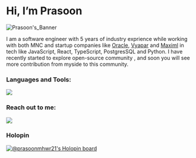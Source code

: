 # Hi, I’m Prasoon


<!-- ![Prasoon's Banner](https://github.com/prasoonmhwr/prasoonmhwr/Prasoon_Mahawar.png?raw=true) -->
![Prasoon's_Banner](https://user-images.githubusercontent.com/52622674/212872779-37a7e783-4ab2-416d-b7c0-79945aba2733.png)



I am a software engineer with 5 years of industry exprience while working with both MNC and startup companies like [Oracle](https://www.oracle.com/), [Vyapar](https://vyaparapp.in/) and [Maximl](https://maximl.com/) in tech like JavaScript, React, TypeScript, PostgresSQL and Python. I have recently started to explore open-source community , and soon you will see more contribution from myside to this community.


<!---
<a href="https://github-readme-stats.vercel.app/api?username=prasoonmhwr&show_icons=true&theme=codeSTACKr&count_private=true">
  <img align="center"  src="https://github-readme-stats.vercel.app/api?username=prasoonmhwr&show_icons=true&theme=codeSTACKr&count_private=true" />
</a> --->


<!---
<a style=" marginLeft : '20px !important'" href="https://github-readme-stats.vercel.app/api/top-langs/?username=prasoonmhwr&layout=compact">
  <img align="center"  src="https://github-readme-stats.vercel.app/api/top-langs/?username=prasoonmhwr&layout=compact&theme=blue-green" />
</a>
--->



<!--- <br><br><br><br><br> --->

<h3 align="left">Languages and Tools:</h3>
<!-- <p align="left"><a href="https://developer.mozilla.org/en-US/docs/Web/JavaScript" target="_blank" rel="noreferrer"> <img src="https://raw.githubusercontent.com/devicons/devicon/master/icons/javascript/javascript-original.svg" alt="javascript" width="40" height="40"/> </a>   <a href="https://www.w3schools.com/css/" target="_blank" rel="noreferrer"><img src="https://raw.githubusercontent.com/devicons/devicon/master/icons/react/react-original-wordmark.svg" alt="react" width="40" height="40"/> </a> <a href="https://sass-lang.com" target="_blank" rel="noreferrer"> <img src="https://raw.githubusercontent.com/devicons/devicon/master/icons/css3/css3-original-wordmark.svg" alt="css3" width="40" height="40"/> </a> <a href="https://www.djangoproject.com/" target="_blank" rel="noreferrer"> <img src="https://cdn.worldvectorlogo.com/logos/django.svg" alt="django" width="40" height="40"/> </a> <a href="https://www.figma.com/" target="_blank" rel="noreferrer"> <img src="https://www.vectorlogo.zone/logos/figma/figma-icon.svg" alt="figma" width="40" height="40"/> </a> <a href="https://git-scm.com/" target="_blank" rel="noreferrer"> <img src="https://www.vectorlogo.zone/logos/git-scm/git-scm-icon.svg" alt="git" width="40" height="40"/> </a> <a href="https://www.w3.org/html/" target="_blank" rel="noreferrer"> <img src="https://raw.githubusercontent.com/devicons/devicon/master/icons/html5/html5-original-wordmark.svg" alt="html5" width="40" height="40"/> </a> <a href="https://www.nginx.com" target="_blank" rel="noreferrer"> <img src="https://raw.githubusercontent.com/devicons/devicon/master/icons/nginx/nginx-original.svg" alt="nginx" width="40" height="40"/> </a> <a href="https://www.postgresql.org" target="_blank" rel="noreferrer"> <img src="https://raw.githubusercontent.com/devicons/devicon/master/icons/postgresql/postgresql-original-wordmark.svg" alt="postgresql" width="40" height="40"/> </a> <a href="https://www.python.org" target="_blank" rel="noreferrer"> <img src="https://raw.githubusercontent.com/devicons/devicon/master/icons/python/python-original.svg" alt="python" width="40" height="40"/> </a>   <a href="https://www.typescriptlang.org/" target="_blank" rel="noreferrer"> <img src="https://raw.githubusercontent.com/devicons/devicon/master/icons/typescript/typescript-original.svg" alt="typescript" width="40" height="40"/> </a><a href="https://www.w3schools.com/cpp/" target="_blank" rel="noreferrer"> <img src="https://raw.githubusercontent.com/devicons/devicon/master/icons/cplusplus/cplusplus-original.svg" alt="cplusplus" width="40" height="40"/> </a> </p>
 -->
<p align="left">
  <a href="https://skillicons.dev">
    <img src="https://skillicons.dev/icons?i=typescript,js,react,nodejs,python,postgresql,git,html,css" />
  </a>
</p>

<h3 align="left">Reach out to me:</h3>
<p align="left">
<a href="https://linkedin.com/in/prasoonmahawar" target="blank"><img src="https://skillicons.dev/icons?i=linkedin" /></a>
</p>

### Holopin

[![@prasoonmhwr21's Holopin board](https://holopin.io/api/user/board?user=prasoonmhwr21)](https://holopin.io/@prasoonmhwr21)


<!--- <br>
  <img src="https://activity-graph.herokuapp.com/graph?username=prasoonmhwr&theme=react-dark&bg_color=20232a&hide_border=true" width="100%"/>

--->



<!---
prasoonmhwr/prasoonmhwr is a ✨ special ✨ repository because its `README.md` (this file) appears on your GitHub profile.
You can click the Preview link to take a look at your changes.
--->
